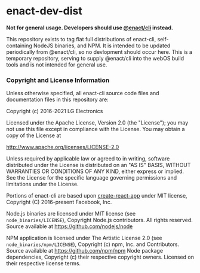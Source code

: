 # enact-dev-dist

**Not for general usage. Developers should use [@enact/cli](https://github.com/enactjs/cli) instead.**

This repository exists to tag flat full distributions of enact-cli, self-containing NodeJS binaries, and NPM. It is intended to be updated periodically from @enact/cli, so no devlopment should occur here. This is a temporary repository, serving to supply @enact/cli into the webOS build tools and is not intended for general use.


### Copyright and License Information

Unless otherwise specified, all enact-cli source code files and documentation files in this repository are:

Copyright (c) 2016-2021 LG Electronics

Licensed under the Apache License, Version 2.0 (the "License"); you may not use this file except in compliance with the License. You may obtain a copy of the License at

http://www.apache.org/licenses/LICENSE-2.0

Unless required by applicable law or agreed to in writing, software distributed under the License is distributed on an "AS IS" BASIS, WITHOUT WARRANTIES OR CONDITIONS OF ANY KIND, either express or implied. See the License for the specific language governing permissions and limitations under the License.

Portions of enact-cli are based upon [create-react-app](https://github.com/facebookincubator/create-react-app) under MIT license, Copyright (C) 2016-present Facebook, Inc.

Node.js binaries are licensed under MIT license (see `node_binaries/LICENSE`), Copyright Node.js contributors. All rights reserved. Source available at https://github.com/nodejs/node

NPM application is licensed under The Artistic License 2.0 (see `node_binaries/npm/LICENSE`), Copyright (c) npm, Inc. and Contributors. Source available at https://github.com/npm/npm
Node package dependencies, Copyright (c) their respective copyright owners. Licensed on their respective license terms.
